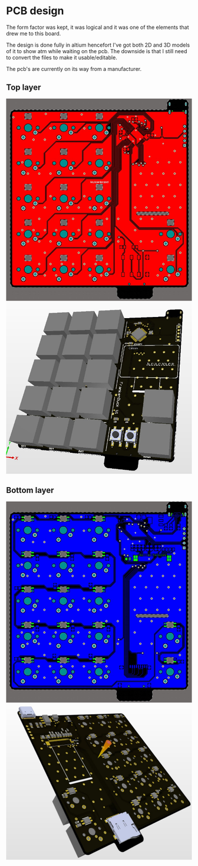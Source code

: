 # PCB design

The form factor was kept, it was logical and it was one of the elements that drew me to this board.

The design is done fully in altium hencefort I've got both 2D and 3D models of it to show atm while waiting on the pcb.
The downside is that I still need to convert the files to make it usable/editable.

The pcb's are currently on its way from a manufacturer.

## Top layer
![Alt text](resources/PCBtop.jpg)
![Alt text](resources/PCB3dtop.jpg)

## Bottom layer
![Alt text](resources/PCBbottom.jpg)
![Alt text](resources/PCB3dbottom.jpg)
